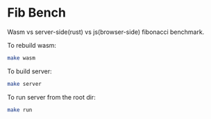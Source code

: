 # Fib Bench

Wasm vs server-side(rust) vs js(browser-side) fibonacci benchmark.

To rebuild wasm:
```bash
make wasm
```

To build server:
```bash
make server
```

To run server from the root dir:
```bash
make run
```
